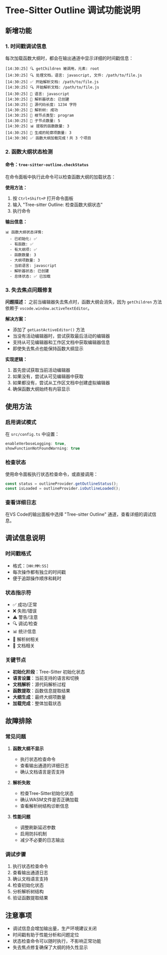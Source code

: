 # Tree-Sitter Outline 调试功能说明

## 新增功能

### 1. 时间戳调试信息

每次加载函数大纲时，都会在输出通道中显示详细的时间戳信息：

```
[14:30:25] 🔍 getChildren 被调用，元素: root
[14:30:25] 🔍 处理文档，语言: javascript, 文件: /path/to/file.js
[14:30:25] ✅ 开始解析文档: /path/to/file.js
[14:30:25] 🔍 开始解析文档: /path/to/file.js
[14:30:25] 📝 语言: javascript
[14:30:25] 🔧 解析器状态: 已创建
[14:30:25] 📄 源代码长度: 1234 字符
[14:30:25] 🌳 解析树: 成功
[14:30:25] 🌱 根节点类型: program
[14:30:25] 👶 子节点数量: 5
[14:30:25] 📊 提取的函数数量: 3
[14:30:25] 🎯 生成的轮廓项数量: 3
[14:30:30] ✅ 函数大纲加载完成！共 3 个项目
```

### 2. 函数大纲状态检测

#### 命令：`tree-sitter-outline.checkStatus`

在命令面板中执行此命令可以检查函数大纲的加载状态：

**使用方法：**
1. 按 `Ctrl+Shift+P` 打开命令面板
2. 输入 "Tree-sitter Outline: 检查函数大纲状态"
3. 执行命令

**输出信息：**
```
📊 函数大纲状态详情:
  - 已初始化: ✅
  - 有函数: ✅
  - 有大纲项: ✅
  - 函数数量: 3
  - 大纲项数量: 3
  - 当前语言: javascript
  - 解析器状态: 已创建
  - 总体状态: ✅ 已加载
```

### 3. 失去焦点问题修复

**问题描述：**
之前当编辑器失去焦点时，函数大纲会消失，因为 `getChildren` 方法依赖于 `vscode.window.activeTextEditor`。

**解决方案：**
- 添加了 `getLastActiveEditor()` 方法
- 当没有活动编辑器时，尝试获取最后活动的编辑器
- 支持从可见编辑器和工作区文档中获取编辑器信息
- 即使失去焦点也能保持函数大纲显示

**实现逻辑：**
1. 首先尝试获取当前活动编辑器
2. 如果没有，尝试从可见编辑器中获取
3. 如果都没有，尝试从工作区文档中创建虚拟编辑器
4. 确保函数大纲始终有内容显示

## 使用方法

### 启用调试模式

在 `src/config.ts` 中设置：
```typescript
enableVerboseLogging: true,
showFunctionNotFoundWarning: true
```

### 检查状态

使用命令面板执行状态检查命令，或直接调用：
```typescript
const status = outlineProvider.getOutlineStatus();
const isLoaded = outlineProvider.isOutlineLoaded();
```

### 查看详细日志

在VS Code的输出面板中选择 "Tree-sitter Outline" 通道，查看详细的调试信息。

## 调试信息说明

### 时间戳格式
- 格式：`[HH:MM:SS]`
- 每次操作都有独立的时间戳
- 便于追踪操作顺序和耗时

### 状态指示符
- ✅ 成功/正常
- ❌ 失败/错误
- ⚠️ 警告/注意
- 🔍 调试/检查
- 📊 统计信息
- 🌳 解析树相关
- 📝 文档相关

### 关键节点
- **初始化阶段**：Tree-Sitter 初始化状态
- **语言设置**：当前支持的语言和切换
- **文档解析**：源代码解析过程
- **函数提取**：函数信息提取结果
- **大纲生成**：最终大纲项数量
- **加载完成**：整体加载状态

## 故障排除

### 常见问题

1. **函数大纲不显示**
   - 执行状态检查命令
   - 查看输出通道的详细日志
   - 确认文档语言是否支持

2. **解析失败**
   - 检查Tree-Sitter初始化状态
   - 确认WASM文件是否正确加载
   - 查看解析树结构诊断信息

3. **性能问题**
   - 调整刷新延迟参数
   - 启用防抖机制
   - 减少不必要的日志输出

### 调试步骤

1. 执行状态检查命令
2. 查看输出通道日志
3. 确认文档语言支持
4. 检查初始化状态
5. 分析解析树结构
6. 验证函数提取结果

## 注意事项

- 调试信息会增加输出量，生产环境建议关闭
- 时间戳有助于性能分析和问题定位
- 状态检查命令可以随时执行，不影响正常功能
- 失去焦点修复确保了大纲的持久性显示 